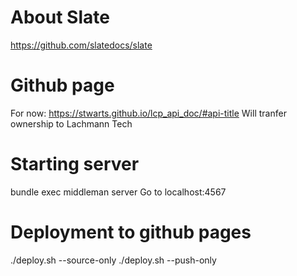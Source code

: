 # About Slate
https://github.com/slatedocs/slate

# Github page
For now: https://stwarts.github.io/lcp_api_doc/#api-title
Will tranfer ownership to Lachmann Tech

# Starting server
bundle exec middleman server
Go to localhost:4567

# Deployment to github pages
./deploy.sh --source-only
./deploy.sh --push-only
